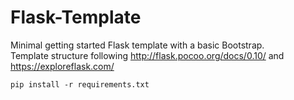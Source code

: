 # Flask-Template
Minimal getting started Flask template with a basic Bootstrap.<br>
Template structure following http://flask.pocoo.org/docs/0.10/ and https://exploreflask.com/

```pip install -r requirements.txt```
